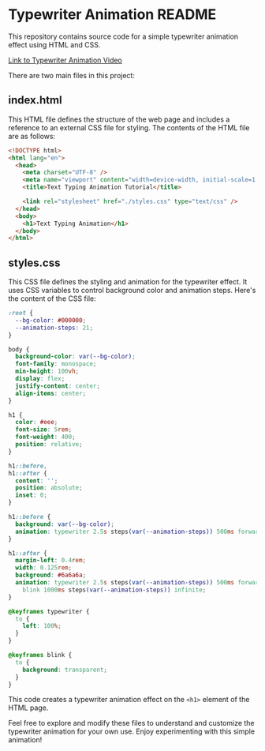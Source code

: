 # Typewriter Animation README

This repository contains source code for a simple typewriter animation effect using HTML and CSS. 

[Link to Typewriter Animation Video](./animation.mov)

There are two main files in this project:

## index.html
This HTML file defines the structure of the web page and includes a reference to an external CSS file for styling. The contents of the HTML file are as follows:

``` html
<!DOCTYPE html>
<html lang="en">
  <head>
    <meta charset="UTF-8" />
    <meta name="viewport" content="width=device-width, initial-scale=1.0" />
    <title>Text Typing Animation Tutorial</title>

    <link rel="stylesheet" href="./styles.css" type="text/css" />
  </head>
  <body>
    <h1>Text Typing Animation</h1>
  </body>
</html>
```

## styles.css
This CSS file defines the styling and animation for the typewriter effect. It uses CSS variables to control background color and animation steps. Here's the content of the CSS file:
    
``` css
:root {
  --bg-color: #000000;
  --animation-steps: 21;
}

body {
  background-color: var(--bg-color);
  font-family: monospace;
  min-height: 100vh;
  display: flex;
  justify-content: center;
  align-items: center;
}

h1 {
  color: #eee;
  font-size: 5rem;
  font-weight: 400;
  position: relative;
}

h1::before,
h1::after {
  content: '';
  position: absolute;
  inset: 0;
}

h1::before {
  background: var(--bg-color);
  animation: typewriter 2.5s steps(var(--animation-steps)) 500ms forwards;
}

h1::after {
  margin-left: 0.4rem;
  width: 0.125rem;
  background: #6a6a6a;
  animation: typewriter 2.5s steps(var(--animation-steps)) 500ms forwards,
    blink 1000ms steps(var(--animation-steps)) infinite;
}

@keyframes typewriter {
  to {
    left: 100%;
  }
}

@keyframes blink {
  to {
    background: transparent;
  }
}
```

This code creates a typewriter animation effect on the `<h1>` element of the HTML page.

Feel free to explore and modify these files to understand and customize the typewriter animation for your own use. Enjoy experimenting with this simple animation!
